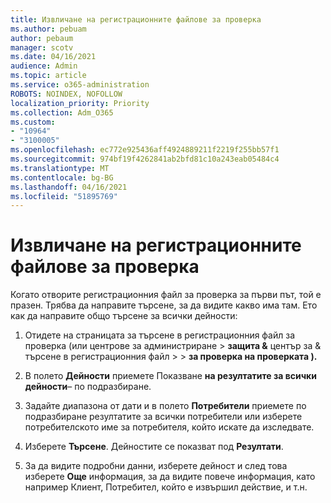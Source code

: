 ```yaml
---
title: Извличане на регистрационните файлове за проверка
ms.author: pebuam
author: pebaum
manager: scotv
ms.date: 04/16/2021
audience: Admin
ms.topic: article
ms.service: o365-administration
ROBOTS: NOINDEX, NOFOLLOW
localization_priority: Priority
ms.collection: Adm_O365
ms.custom:
- "10964"
- "3100005"
ms.openlocfilehash: ec772e925436aff4924889211f2219f255bb57f1
ms.sourcegitcommit: 974bf19f4262841ab2bfd81c10a243eab05484c4
ms.translationtype: MT
ms.contentlocale: bg-BG
ms.lasthandoff: 04/16/2021
ms.locfileid: "51895769"
---
```

# <a name="retrieve-the-audit-logs"></a>Извличане на регистрационните файлове за проверка

Когато отворите регистрационния файл за проверка за първи път, той е празен. Трябва да направите търсене, за да видите какво има там. Ето как да направите общо търсене за всички дейности:

1. Отидете на страницата за търсене в регистрационния файл за проверка (или центрове за администриране > **защита &** център за & търсене в регистрационния файл  >    >  **за проверка на проверката ).**

1. В полето **Дейности** приемете Показване **на резултатите за всички дейности**– по подразбиране.

1. Задайте диапазона от дати и в полето **Потребители** приемете по подразбиране резултатите за всички потребители или изберете потребителското име за потребителя, който искате да изследвате.

1. Изберете **Търсене**. Дейностите се показват под **Резултати**.

1. За да видите подробни данни, изберете дейност и след това изберете **Още** информация, за да видите повече информация, като например Клиент, Потребител, който е извършил действие, и т.н.
